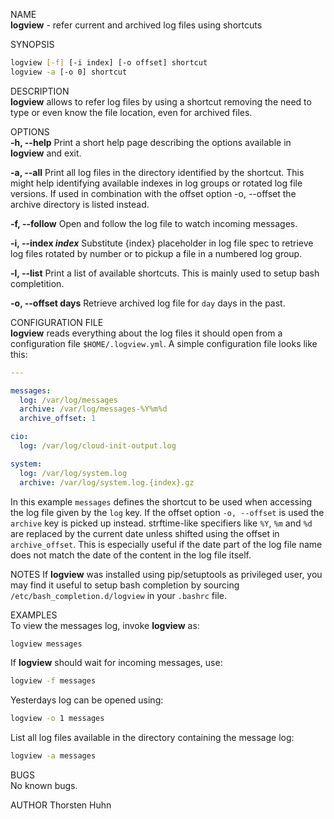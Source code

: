 NAME  
**logview** - refer current and archived log files using shortcuts

SYNOPSIS  
```bash
logview [-f] [-i index] [-o offset] shortcut  
logview -a [-o 0] shortcut
```

DESCRIPTION  
**logview** allows to refer log files by using a shortcut removing the need to type or even know the file location, even for archived files.

OPTIONS  
**-h, \-\-help**
Print a short help page describing the options available in **logview** and exit.

**-a, \-\-all** 
Print all log files in the directory identified by the shortcut. This might help identifying available indexes in log groups or rotated log file versions. If used in combination with the offset option -o, --offset the archive directory is listed instead.

**-f, \-\-follow** 
Open and follow the log file to watch incoming messages.

**-i, \-\-index _index_** 
Substitute {index} placeholder in log file spec to retrieve log files rotated by number or to pickup a file in a numbered log group.

**-l, \-\-list**
Print a list of available shortcuts. This is mainly used to setup bash completition.

**-o, \-\-offset days**
Retrieve archived log file for `day` days in the past.

CONFIGURATION FILE  
**logview** reads everything about the log files it should open from a configuration file `$HOME/.logview.yml`. A simple configuration file looks like this:

```yaml
---

messages:  
  log: /var/log/messages  
  archive: /var/log/messages-%Y%m%d  
  archive_offset: 1

cio:  
  log: /var/log/cloud-init-output.log

system:
  log: /var/log/system.log
  archive: /var/log/system.log.{index}.gz
```

In this example `messages` defines the shortcut to be used when accessing the log file given by the `log` key. If the offset option `-o, --offset` is used the `archive` key is picked up instead. strftime-like specifiers like `%Y`, `%m` and `%d` are replaced by the current date unless shifted using the offset in `archive_offset`. This is especially useful if the date part of the log file name does not match the date of the content in the log file itself.

NOTES
If **logview** was installed using pip/setuptools as privileged user, you may find it useful to setup bash completion by sourcing `/etc/bash_completion.d/logview` in your `.bashrc` file.

EXAMPLES  
To view the messages log, invoke **logview** as:  
```bash
logview messages
```

If **logview** should wait for incoming messages, use:  
```bash
logview -f messages
```

Yesterdays log can be opened using:  
```bash
logview -o 1 messages
```

List all log files available in the directory containing the message log:  
```bash
logview -a messages
```

BUGS  
No known bugs.

AUTHOR
Thorsten Huhn

